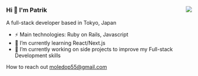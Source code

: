 ### Hi 👋 I'm Patrik  <img src="cat-typing.gif" align="right"> 

A full-stack developer based in Tokyo, Japan 

- ⚡ Main technologies: Ruby on Rails, Javascript
- 🌱 I’m currently learning React/Next.js
- 🔭 I’m currently working on side projects to improve my Full-stack Development skills


How to reach out [moledop55@gmail.com](moledop55@gmail.com)
<!--

[![Top Langs](https://github-readme-stats.vercel.app/api/top-langs/?username=moledoPatrik)](https://github.com/moledoPatrik/github-readme-stats)

**moledoPatrik/moledoPatrik** is a ✨ _special_ ✨ repository because its `README.md` (this file) appears on your GitHub profile.

Here are some ideas to get you started:


- 👯 I’m looking to collaborate on ...
- 🤔 I’m looking for help with ...
- 💬 Ask me about ...
- 📫 How to reach me: ...
- 😄 Pronouns: ...

-->

